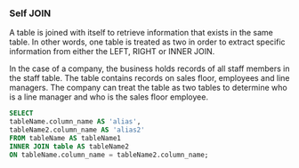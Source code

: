 ### Self JOIN

A table is joined with itself to retrieve information that exists in the same table. In other words, one table is treated as two in order to extract specific information from either the LEFT, RIGHT or INNER JOIN.

In the case of a company, the business holds records of all staff members in the staff table. The table contains records on sales floor, employees and line managers. The company can treat the table as two tables to determine who is a line manager and who is the sales floor employee.

```sql
SELECT
tableName.column_name AS 'alias',
tableName2.column_name AS 'alias2'
FROM tableName AS tableName1
INNER JOIN table AS tableName2
ON tableName.column_name = tableName2.column_name;
```
